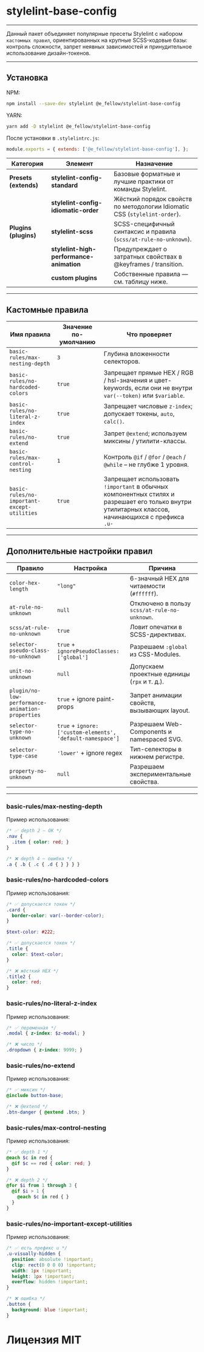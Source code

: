 # stylelint-base-config

--- 

Данный пакет объединяет популярные пресеты Stylelint с набором ```кастомных правил```, ориентированных на крупные SCSS-кодовые базы: контроль сложности, запрет неявных зависимостей и принудительное использование дизайн-токенов.

--- 

## Установка
NPM: 
```bash 
npm install --save-dev stylelint @e_fellow/stylelint-base-config
```

YARN:
```bash 
yarn add -D stylelint @e_fellow/stylelint-base-config
```

После установки в ```.stylelintrc.js```:
```js
module.exports = { extends: ['@e_fellow/stylelint-base-config'], };
```

| Категория | Элемент | Назначение |
|-----------|---------|------------|
| **Presets (extends)** | **stylelint-config-standard** | Базовые форматные и лучшие практики от команды Stylelint. |
| | **stylelint-config-idiomatic-order** | Жёсткий порядок свойств по методологии Idiomatic CSS (`stylelint-order`). |
| **Plugins (plugins)** | **stylelint-scss** | SCSS-специфичный синтаксис и правила (`scss/at-rule-no-unknown`). |
| | **stylelint-high-performance-animation** | Предупреждает о затратных свойствах в @keyframes / transition. |
| | **custom plugins** | Собственные правила — см. таблицу ниже. |

---

## Кастомные правила

| Имя правила | Значение по-умолчанию | Что проверяет |
|-------------|-----------------------|---------------|
| `basic-rules/max-nesting-depth` | `3` | Глубина вложенности селекторов. |
| `basic-rules/no-hardcoded-colors` | `true` | Запрещает прямые HEX / RGB / hsl-значения и цвет-keywords, если они не внутри `var(--token)` или `$variable`. |
| `basic-rules/no-literal-z-index` | `true` | Запрещает числовые `z-index`; допускает токены, `auto`, `calc()`. |
| `basic-rules/no-extend` | `true` | Запрет `@extend`; используем миксины / утилити-классы. |
| `basic-rules/max-control-nesting` | `1` | Контроль `@if` / `@for` / `@each` / `@while` – не глубже 1 уровня. |
| `basic-rules/no-important-except-utilities` | `true` | Запрещает использовать `!important` в обычных компонентных стилях и разрешает его только внутри утилитарных классов, начинающихся с префикса `.u-` |

---

## Дополнительные настройки правил

| Правило | Настройка | Причина |
|---------|-----------|---------|
| `color-hex-length` | `"long"` | 6-значный HEX для читаемости (`#ffffff`). |
| `at-rule-no-unknown` | `null` | Отключено в пользу `scss/at-rule-no-unknown`. |
| `scss/at-rule-no-unknown` | `true` | Ловит опечатки в SCSS-директивах. |
| `selector-pseudo-class-no-unknown` | `true` + `ignorePseudoClasses: ['global']` | Разрешаем `:global` из CSS-Modules. |
| `unit-no-unknown` | `null` | Допускаем проектные единицы (`rpx` и т. д.). |
| `plugin/no-low-performance-animation-properties` | `true` + ignore paint-props | Запрет анимации свойств, вызывающих layout. |
| `selector-type-no-unknown` | `true` + `ignore: ['custom-elements', 'default-namespace']` | Разрешаем Web-Components и namespaced SVG. |
| `selector-type-case` | `'lower'` + ignore regex | Тип-селекторы в нижнем регистре. |
| `property-no-unknown` | `null` | Разрешаем экспериментальные свойства. |

---

### basic-rules/max-nesting-depth

Пример использования:
```scss
/* ✅ depth 2 — OK */
.nav {
  .item { color: red; }
}

/* ❌ depth 4 — ошибка */
.a { .b { .c { .d { } } } }
```

### basic-rules/no-hardcoded-colors

Пример использования:
```scss
/* ✅ допускается токен */
.card {
  border-color: var(--border-color);
}

$text-color: #222;

/* ✅ допускается токен */
.title {
  color: $text-color;
}

/* ❌ жёсткий HEX */
.title2 {
  color: red;
}
```

### basic-rules/no-literal-z-index

Пример использования:
```scss
/* ✅ переменная */
.modal { z-index: $z-modal; }

/* ❌ число */
.dropdown { z-index: 9999; }
```

### basic-rules/no-extend

Пример использования:
```scss
/* ✅ миксин */
@include button-base;

/* ❌ @extend */
.btn-danger { @extend .btn; }
```

### basic-rules/max-control-nesting

Пример использования:
```scss
/* ✅ depth 1 */
@each $c in red {
  @if $c == red { color: red; }
}

/* ❌ depth 2 */
@for $i from 1 through 3 {
  @if $i > 1 {
    @each $c in red { }
  }
}
```

### basic-rules/no-important-except-utilities

Пример использования:
```scss
/* ✅ есть префикс u */
.u-visually-hidden {
  position: absolute !important;
  clip: rect(0 0 0 0) !important;
  width: 1px !important;
  height: 1px !important;
  overflow: hidden !important;
}

/* ❌ ошибка */
.button {
  background: blue !important;
}

```

# Лицензия MIT

